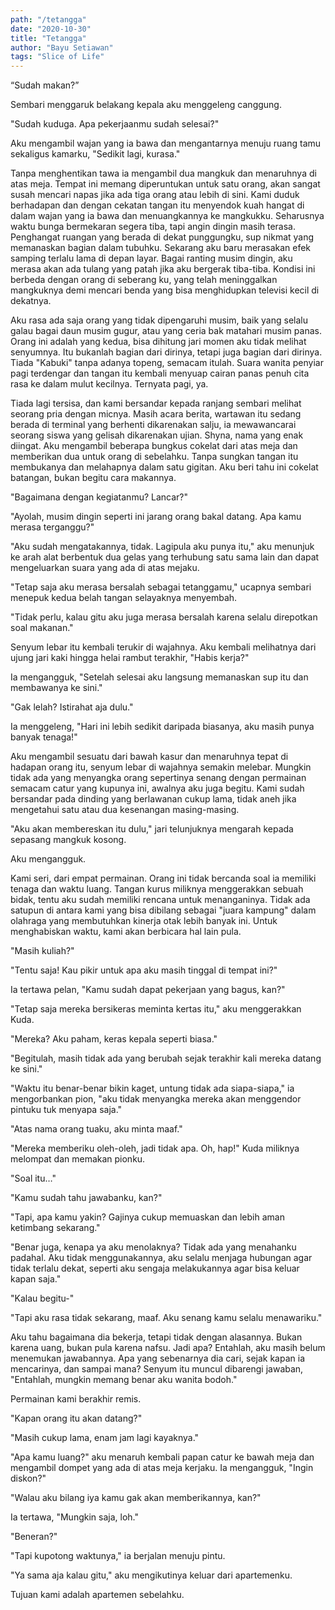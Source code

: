 ```yaml
---
path: "/tetangga"
date: "2020-10-30"
title: "Tetangga"
author: "Bayu Setiawan"
tags: "Slice of Life"
---
```

“Sudah makan?”

Sembari menggaruk belakang kepala aku menggeleng canggung.

"Sudah kuduga. Apa pekerjaanmu sudah selesai?"

Aku mengambil wajan yang ia bawa dan mengantarnya menuju ruang tamu sekaligus kamarku, "Sedikit lagi, kurasa."

Tanpa menghentikan tawa ia mengambil dua mangkuk dan menaruhnya di atas meja. Tempat ini memang diperuntukan untuk satu orang, akan sangat susah mencari napas jika ada tiga orang atau lebih di sini. Kami duduk berhadapan dan dengan cekatan tangan itu menyendok kuah hangat di dalam wajan yang ia bawa dan menuangkannya ke mangkukku.
Seharusnya waktu bunga bermekaran segera tiba, tapi angin dingin masih terasa. Penghangat ruangan yang berada di dekat punggungku, sup nikmat yang memanaskan bagian dalam tubuhku. Sekarang aku baru merasakan efek samping terlalu lama di depan layar. Bagai ranting musim dingin, aku merasa akan ada tulang yang patah jika aku bergerak tiba-tiba. Kondisi ini berbeda dengan orang di seberang ku, yang telah meninggalkan mangkuknya demi mencari benda yang bisa menghidupkan televisi kecil di dekatnya. 

Aku rasa ada saja orang yang tidak dipengaruhi musim, baik yang selalu galau bagai daun musim gugur, atau yang ceria bak matahari musim panas. Orang ini adalah yang kedua, bisa dihitung jari momen aku tidak melihat senyumnya. Itu bukanlah bagian dari dirinya, tetapi juga bagian dari dirinya. Tiada "Kabuki" tanpa adanya topeng, semacam itulah. Suara wanita penyiar pagi terdengar dan tangan itu kembali menyuap cairan panas penuh cita rasa ke dalam mulut kecilnya. Ternyata pagi, ya.

Tiada lagi tersisa, dan kami bersandar kepada ranjang sembari melihat seorang pria dengan micnya. Masih acara berita, wartawan itu sedang berada di terminal yang berhenti dikarenakan salju, ia mewawancarai seorang siswa yang gelisah dikarenakan ujian. Shyna, nama yang enak diingat. Aku mengambil beberapa bungkus cokelat dari atas meja dan memberikan dua untuk orang di sebelahku. Tanpa sungkan tangan itu membukanya dan melahapnya dalam satu gigitan. Aku beri tahu ini cokelat batangan, bukan begitu cara makannya.

"Bagaimana dengan kegiatanmu? Lancar?"

"Ayolah, musim dingin seperti ini jarang orang bakal datang. Apa kamu merasa terganggu?"

"Aku sudah mengatakannya, tidak. Lagipula aku punya itu," aku menunjuk ke arah alat berbentuk dua gelas yang terhubung satu sama lain dan dapat mengeluarkan suara yang ada di atas mejaku.

"Tetap saja aku merasa bersalah sebagai tetanggamu," ucapnya sembari menepuk kedua belah tangan selayaknya menyembah.

"Tidak perlu, kalau gitu aku juga merasa bersalah karena selalu direpotkan soal makanan."

Senyum lebar itu kembali terukir di wajahnya. Aku kembali melihatnya dari ujung jari kaki hingga helai rambut terakhir, "Habis kerja?"

Ia mengangguk, "Setelah selesai aku langsung memanaskan sup itu dan membawanya ke sini."

"Gak lelah? Istirahat aja dulu."

Ia menggeleng, "Hari ini lebih sedikit daripada biasanya, aku masih punya banyak tenaga!"

Aku mengambil sesuatu dari bawah kasur dan menaruhnya tepat di hadapan orang itu, senyum lebar di wajahnya semakin melebar. Mungkin tidak ada yang menyangka orang sepertinya senang dengan permainan semacam catur yang kupunya ini, awalnya aku juga begitu. Kami sudah bersandar pada dinding yang berlawanan cukup lama, tidak aneh jika mengetahui satu atau dua kesenangan masing-masing.

"Aku akan membereskan itu dulu," jari telunjuknya mengarah kepada sepasang mangkuk kosong.

Aku mengangguk.

Kami seri, dari empat permainan. Orang ini tidak bercanda soal ia memiliki tenaga dan waktu luang. Tangan kurus miliknya menggerakkan sebuah bidak, tentu aku sudah memiliki rencana untuk menanganinya. Tidak ada satupun di antara kami yang bisa dibilang sebagai "juara kampung" dalam olahraga yang membutuhkan kinerja otak lebih banyak ini. Untuk menghabiskan waktu, kami akan berbicara hal lain pula.

"Masih kuliah?"

"Tentu saja! Kau pikir untuk apa aku masih tinggal di tempat ini?"

Ia tertawa pelan, "Kamu sudah dapat pekerjaan yang bagus, kan?"

"Tetap saja mereka bersikeras meminta kertas itu," aku menggerakkan Kuda.

"Mereka? Aku paham, keras kepala seperti biasa."

"Begitulah, masih tidak ada yang berubah sejak terakhir kali mereka datang ke sini."

"Waktu itu benar-benar bikin kaget, untung tidak ada siapa-siapa," ia mengorbankan pion, "aku tidak menyangka mereka akan menggendor pintuku tuk menyapa saja."

"Atas nama orang tuaku, aku minta maaf."

"Mereka memberiku oleh-oleh, jadi tidak apa. Oh, hap!" Kuda miliknya melompat dan memakan pionku.

"Soal itu…"

"Kamu sudah tahu jawabanku, kan?"

"Tapi, apa kamu yakin? Gajinya cukup memuaskan dan lebih aman ketimbang sekarang."

"Benar juga, kenapa ya aku menolaknya? Tidak ada yang menahanku padahal. Aku tidak menggunakannya, aku selalu menjaga hubungan agar tidak terlalu dekat, seperti aku sengaja melakukannya agar bisa keluar kapan saja."

"Kalau begitu-"

"Tapi aku rasa tidak sekarang, maaf. Aku senang kamu selalu menawariku."

Aku tahu bagaimana dia bekerja, tetapi tidak dengan alasannya. Bukan karena uang, bukan pula karena nafsu. Jadi apa? Entahlah, aku masih belum menemukan jawabannya. Apa yang sebenarnya dia cari, sejak kapan ia mencarinya, dan sampai mana? Senyum itu muncul dibarengi jawaban, "Entahlah, mungkin memang benar aku wanita bodoh."

Permainan kami berakhir remis.

"Kapan orang itu akan datang?"

"Masih cukup lama, enam jam lagi kayaknya."

"Apa kamu luang?" aku menaruh kembali papan catur ke bawah meja dan mengambil dompet yang ada di atas meja kerjaku.
Ia mengangguk, "Ingin diskon?"

"Walau aku bilang iya kamu gak akan memberikannya, kan?"

Ia tertawa, "Mungkin saja, loh."

"Beneran?"

"Tapi kupotong waktunya," ia berjalan menuju pintu.

"Ya sama aja kalau gitu," aku mengikutinya keluar dari apartemenku.

Tujuan kami adalah apartemen sebelahku.
